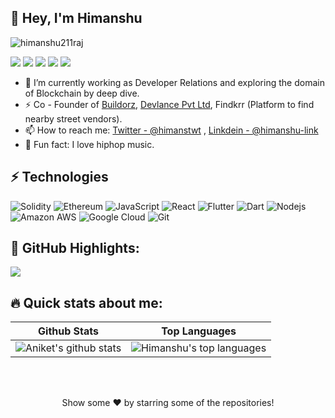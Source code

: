 ## 👋 Hey, I'm Himanshu 

<p align="left"> <img src="https://komarev.com/ghpvc/?username=himanshu211raj&label=Views&color=red" alt="himanshu211raj" /> </p>

<a  href="https://www.himanshuraj.in/"><img src="https://img.shields.io/badge/himanshuraj.in-161B22.svg?&style=for-the-badge&logo=safari&logoColor=white"></a>
<a href="mailto: himanshu211raj@gmail.com"><img src="https://img.shields.io/badge/-himanshu211raj%40gmail.com-C5221E?&style=for-the-badge&logo=Gmail&logoColor=white" ></a> <a href="https://www.linkedin.com/in/himanshu-link/"><img src="https://img.shields.io/badge/himanshu-link-%230077B5.svg?&style=for-the-badge&logo=linkedin&logoColor=white" ></a> <a href="https://github.com/himanshu211raj"><img src="https://img.shields.io/badge/himanshu211raj-white.svg?&style=for-the-badge&logo=github&logoColor=black" ></a> <a href="https://twitter.com/himanstwt"><img src="https://img.shields.io/badge/himanstwt-blue.svg?&style=for-the-badge&logo=twitter&logoColor=white" ></a> 

- 🔭 I’m currently working as Developer Relations and exploring the domain of Blockchain by deep dive.
- ⚡ Co - Founder of [Buildorz](https://buildorz.com), [Devlance Pvt Ltd](https://devlance.in), Findkrr (Platform to find nearby street vendors).
- 📫 How to reach me: [Twitter - @himanstwt](https://twitter.com/himanstwt) , [Linkdein - @himanshu-link](https://www.linkedin.com/in/himanshu-link/)
- 👋  Fun fact: I love hiphop music.


## ⚡ Technologies

![Solidity](https://img.shields.io/badge/-solidity-E34A86?style=flat-square&logo=solidity)
![Ethereum](https://img.shields.io/badge/-ethereum-green?style=flat-square&logo=ethereum)
![JavaScript](https://img.shields.io/badge/-JavaScript-black?style=flat-square&logo=javascript)
![React](https://img.shields.io/badge/-React-black?style=flat-square&logo=react)
![Flutter](https://img.shields.io/badge/-Flutter-blue?style=flat-square&logo=flutter)
![Dart](https://img.shields.io/badge/-Dart-red?style=flat-square&logo=dart)
![Nodejs](https://img.shields.io/badge/-Nodejs-pink?style=flat-square&logo=Node.js)
![Amazon AWS](https://img.shields.io/badge/Amazon%20AWS-232F3E?style=flat-square&logo=amazon-aws)
![Google Cloud](https://img.shields.io/badge/Google%20Cloud-black?style=flat-square&logo=google-cloud)
![Git](https://img.shields.io/badge/-Git-black?style=flat-square&logo=git)


## 🌼 GitHub Highlights:
<a href="">
  <img align="center" src="http://github-readme-streak-stats.herokuapp.com?user=himanshu211raj&theme=gruvbox_duo"/>
</a>


## 🔥 Quick stats about me:

| Github Stats | Top Languages |
| --- | --- |
| ![Aniket's github stats](https://github-readme-stats.vercel.app/api?username=himanshu211raj&show_icons=true&title_color=f6c32c&icon_color=f6c32c&text_color=9f9f9f&bg_color=151515&count_private=true) | ![Himanshu's top languages](https://github-readme-stats.vercel.app/api/top-langs/?username=himanshu211raj&show_icons=true&title_color=f6c32c&icon_color=f6c32c&text_color=9f9f9f&bg_color=151515&count_private=true&layout=compact) |

<br></br>
<p align="center">
Show some ❤️ by starring some of the repositories!
</p>
